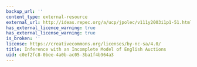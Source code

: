 ```yaml
---
backup_url: ''
content_type: external-resource
external_url: http://ideas.repec.org/a/ucp/jpolec/v111y2003i1p1-51.html
has_external_licence_warning: true
has_external_license_warning: true
is_broken: ''
license: https://creativecommons.org/licenses/by-nc-sa/4.0/
title: Inference with an Incomplete Model of English Auctions
uid: c0ef2fc8-0bee-4a0b-ac05-3ba1f4b964a3
---
```

